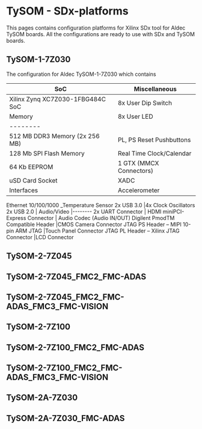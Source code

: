 # TySOM - SDx-platforms

This pages contains configuration platforms for Xilinx SDx tool for Aldec TySOM boards. All the configurations are ready to use with SDx and TySOM boards.

## TySOM-1-7Z030

The configuration for Aldec TySOM-1-7Z030 which contains

SoC   | Miscellaneous
--------|-----------
Xilinx Zynq XC7Z030-1FBG484C SoC      |8x User Dip Switch
Memory	| 8x User LED
--------|
512 MB DDR3 Memory (2x 256 MB) | PL, PS Reset Pushbuttons
128 Mb SPI Flash Memory | Real Time Clock/Calendar
64 Kb EEPROM |1 GTX (MMCX Connectors)
uSD Card Socket | XADC
Interfaces | Accelerometer

Ethernet 10/100/1000 _Temperature Sensor
2x USB 3.0 |4x Clock Oscillators
2x USB 2.0 | Audio/Video
|--------
2x UART Connector | HDMI
miniPCI-Express Connector | Audio Codec (Audio IN/OUT)
Digilent PmodTM Compatible Header |CMOS Camera Connector
JTAG PS Header – MIPI 10-pin ARM JTAG |Touch Panel Connector
JTAG PL Header – Xilinx JTAG Connector |LCD Connector

## TySOM-2-7Z045

## TySOM-2-7Z045_FMC2_FMC-ADAS

## TySOM-2-7Z045_FMC2_FMC-ADAS_FMC3_FMC-VISION

## TySOM-2-7Z100

## TySOM-2-7Z100_FMC2_FMC-ADAS

## TySOM-2-7Z100_FMC2_FMC-ADAS_FMC3_FMC-VISION

## TySOM-2A-7Z030

## TySOM-2A-7Z030_FMC-ADAS
